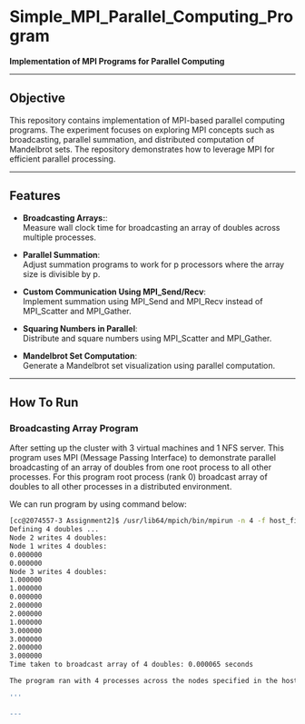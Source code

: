 # Simple_MPI_Parallel_Computing_Program
**Implementation of MPI Programs for Parallel Computing**

---

## Objective

This repository contains implementation of MPI-based parallel computing programs. The experiment focuses on exploring MPI concepts such as broadcasting, parallel summation, and distributed computation of Mandelbrot sets. The repository demonstrates how to leverage MPI for efficient parallel processing.

---

## Features

- **Broadcasting Arrays:**:  
  Measure wall clock time for broadcasting an array of doubles across multiple processes.

- **Parallel Summation**:  
  Adjust summation programs to work for p processors where the array size is divisible by p.

- **Custom Communication Using MPI_Send/Recv**:  
  Implement summation using MPI_Send and MPI_Recv instead of MPI_Scatter and MPI_Gather.

- **Squaring Numbers in Parallel**:  
  Distribute and square numbers using MPI_Scatter and MPI_Gather.

- **Mandelbrot Set Computation**:  
  Generate a Mandelbrot set visualization using parallel computation.

---

## How To Run

### **Broadcasting Array Program**
After setting up the cluster with 3 virtual machines and 1 NFS server. This program uses MPI (Message Passing Interface) to demonstrate parallel broadcasting of an array of doubles from one root process to all other processes. For this program root process (rank 0) broadcast array of doubles to all other processes in a distributed environment. 

We can run program by using command below:

```bash
[cc@2074557-3 Assignment2]$ /usr/lib64/mpich/bin/mpirun -n 4 -f host_file ./broadcast_doubles
Defining 4 doubles ...
Node 2 writes 4 doubles:
Node 1 writes 4 doubles:
0.000000
0.000000
Node 3 writes 4 doubles:
1.000000
1.000000
0.000000
2.000000
2.000000
1.000000
3.000000
3.000000
2.000000
3.000000
Time taken to broadcast array of 4 doubles: 0.000065 seconds

The program ran with 4 processes across the nodes specified in the host_file. Each process printed its received array, confirming successful broadcasting.

'''

---



